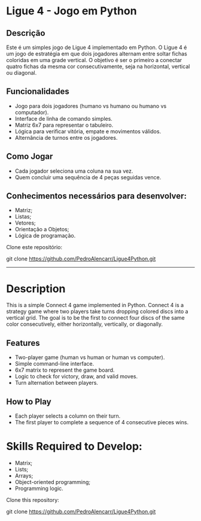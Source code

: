# Ligue 4 - Jogo em Python

## Descrição

Este é um simples jogo de Ligue 4 implementado em Python. O Ligue 4 é um jogo de estratégia em que dois jogadores alternam entre soltar fichas coloridas em uma grade vertical. O objetivo é ser o primeiro a conectar quatro fichas da mesma cor consecutivamente, seja na horizontal, vertical ou diagonal.

## Funcionalidades

- Jogo para dois jogadores (humano vs humano ou humano vs computador).
- Interface de linha de comando simples.
- Matriz 6x7 para representar o tabuleiro.
- Lógica para verificar vitória, empate e movimentos válidos.
- Alternância de turnos entre os jogadores.

## Como Jogar
- Cada jogador seleciona uma coluna na sua vez.
- Quem concluir uma sequência de 4 peças seguidas vence.

## Conhecimentos necessários para desenvolver:

- Matriz;
- Listas;
- Vetores;
- Orientação a Objetos;
- Lógica de programação.


Clone este repositório:

   git clone https://github.com/PedroAlencarr/Ligue4Python.git

   -------------------------------------------------------

# Description

This is a simple Connect 4 game implemented in Python. Connect 4 is a strategy game where two players take turns dropping colored discs into a vertical grid. The goal is to be the first to connect four discs of the same color consecutively, either horizontally, vertically, or diagonally.

## Features

- Two-player game (human vs human or human vs computer).
- Simple command-line interface.
- 6x7 matrix to represent the game board.
- Logic to check for victory, draw, and valid moves.
- Turn alternation between players.

## How to Play

- Each player selects a column on their turn.
- The first player to complete a sequence of 4 consecutive pieces wins.

# Skills Required to Develop:

- Matrix;
- Lists;
- Arrays;
- Object-oriented programming;
- Programming logic.

Clone this repository:

   git clone https://github.com/PedroAlencarr/Ligue4Python.git
